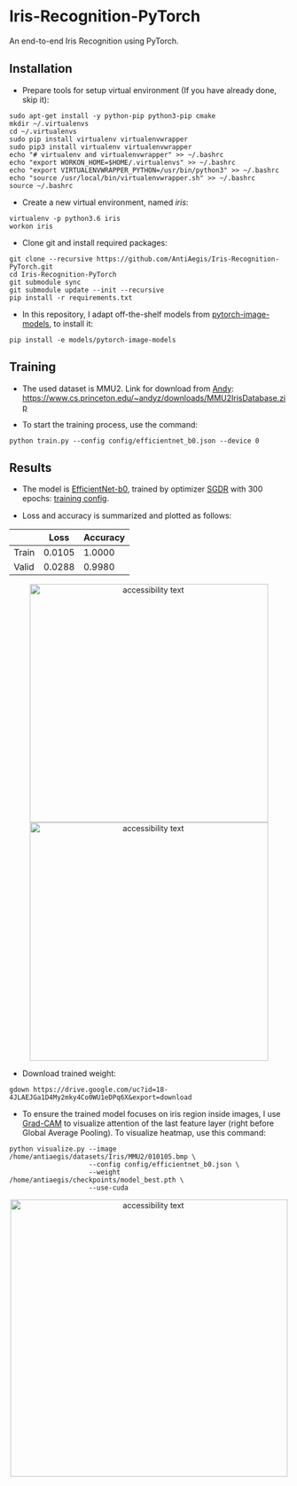 # Iris-Recognition-PyTorch
An end-to-end Iris Recognition using PyTorch.


## Installation

* Prepare tools for setup virtual environment (If you have already done, skip it):
```
sudo apt-get install -y python-pip python3-pip cmake
mkdir ~/.virtualenvs
cd ~/.virtualenvs
sudo pip install virtualenv virtualenvwrapper
sudo pip3 install virtualenv virtualenvwrapper
echo "# virtualenv and virtualenvwrapper" >> ~/.bashrc
echo "export WORKON_HOME=$HOME/.virtualenvs" >> ~/.bashrc
echo "export VIRTUALENVWRAPPER_PYTHON=/usr/bin/python3" >> ~/.bashrc
echo "source /usr/local/bin/virtualenvwrapper.sh" >> ~/.bashrc
source ~/.bashrc
```

* Create a new virtual environment, named *iris*:
```
virtualenv -p python3.6 iris
workon iris
```

* Clone git and install required packages:
```
git clone --recursive https://github.com/AntiAegis/Iris-Recognition-PyTorch.git
cd Iris-Recognition-PyTorch
git submodule sync
git submodule update --init --recursive
pip install -r requirements.txt
```

* In this repository, I adapt off-the-shelf models from [pytorch-image-models](https://github.com/rwightman/pytorch-image-models), to install it:
```
pip install -e models/pytorch-image-models
```


## Training
* The used dataset is MMU2. Link for download from [Andy](https://www.cs.princeton.edu/~andyz/irisrecognition): https://www.cs.princeton.edu/~andyz/downloads/MMU2IrisDatabase.zip

* To start the training process, use the command:
```
python train.py --config config/efficientnet_b0.json --device 0
```


## Results

* The model is [EfficientNet-b0](https://arxiv.org/abs/1905.11946), trained by optimizer [SGDR](https://arxiv.org/abs/1608.03983) with 300 epochs: [training config](https://github.com/AntiAegis/Iris-Recognition-PyTorch/blob/master/config/efficientnet_b0.json).


* Loss and accuracy is summarized and plotted as follows:
  
|       | Loss   | Accuracy |
|-------|--------|----------|
| Train | 0.0105 | 1.0000   |
| Valid | 0.0288 | 0.9980   |

<p align="center">
  <img src="https://github.com/AntiAegis/Iris-Recognition-PyTorch/blob/master/pics/loss.png" width="430" alt="accessibility text">
  <img src="https://github.com/AntiAegis/Iris-Recognition-PyTorch/blob/master/pics/acc.png" width="430" alt="accessibility text">
</p>

* Download trained weight:
```
gdown https://drive.google.com/uc?id=18-4JLAEJGa1D4My2mky4Co0WU1eDPq6X&export=download
```

* To ensure the trained model focuses on iris region inside images, I use [Grad-CAM](https://arxiv.org/abs/1610.02391) to visualize attention of the last feature layer (right before Global Average Pooling). To visualize heatmap, use this command:
```
python visualize.py --image /home/antiaegis/datasets/Iris/MMU2/010105.bmp \
                    --config config/efficientnet_b0.json \
                    --weight /home/antiaegis/checkpoints/model_best.pth \
                    --use-cuda
```

<p align="center">
  <img src="https://github.com/AntiAegis/Iris-Recognition-PyTorch/blob/master/pics/grad_cam.jpg" width="500" alt="accessibility text">
</p>
